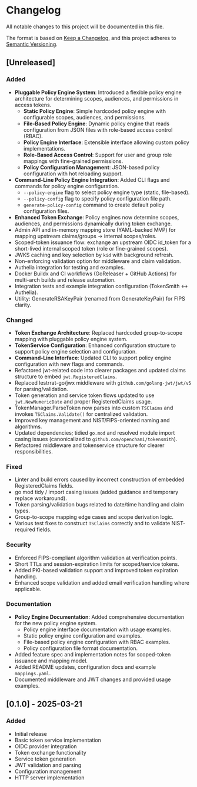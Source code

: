 # Changelog

All notable changes to this project will be documented in this file.

The format is based on [Keep a Changelog](https://keepachangelog.com/en/1.0.0/),
and this project adheres to [Semantic Versioning](https://semver.org/spec/v2.0.0.html).

## [Unreleased]

### Added
- **Pluggable Policy Engine System**: Introduced a flexible policy engine architecture for determining scopes, audiences, and permissions in access tokens.
  - **Static Policy Engine**: Simple hardcoded policy engine with configurable scopes, audiences, and permissions.
  - **File-Based Policy Engine**: Dynamic policy engine that reads configuration from JSON files with role-based access control (RBAC).
  - **Policy Engine Interface**: Extensible interface allowing custom policy implementations.
  - **Role-Based Access Control**: Support for user and group role mappings with fine-grained permissions.
  - **Policy Configuration Management**: JSON-based policy configuration with hot reloading support.
- **Command-Line Policy Engine Integration**: Added CLI flags and commands for policy engine configuration.
  - `--policy-engine` flag to select policy engine type (static, file-based).
  - `--policy-config` flag to specify policy configuration file path.
  - `generate-policy-config` command to create default policy configuration files.
- **Enhanced Token Exchange**: Policy engines now determine scopes, audiences, and permissions dynamically during token exchange.
- Admin API and in-memory mapping store (YAML-backed MVP) for mapping upstream claims/groups → internal scopes/roles.
- Scoped-token issuance flow: exchange an upstream OIDC id_token for a short-lived internal scoped token (role or fine-grained scopes).
- JWKS caching and key selection by `kid` with background refresh.
- Non-enforcing validation option for middleware and claim validation.
- Authelia integration for testing and examples.
- Docker Buildx and CI workflows (GoReleaser + GitHub Actions) for multi-arch builds and release automation.
- Integration tests and example integration configuration (TokenSmith ↔ Authelia).
- Utility: GenerateRSAKeyPair (renamed from GenerateKeyPair) for FIPS clarity.

### Changed
- **Token Exchange Architecture**: Replaced hardcoded group-to-scope mapping with pluggable policy engine system.
- **TokenService Configuration**: Enhanced configuration structure to support policy engine selection and configuration.
- **Command-Line Interface**: Updated CLI to support policy engine configuration with new flags and commands.
- Refactored jwt-related code into clearer packages and updated claims structure to embed `jwt.RegisteredClaims`.
- Replaced lestrrat-go/jwx middleware with `github.com/golang-jwt/jwt/v5` for parsing/validation.
- Token generation and service token flows updated to use `jwt.NewNumericDate` and proper RegisteredClaims usage.
- TokenManager.ParseToken now parses into custom `TSClaims` and invokes `TSClaims.Validate()` for centralized validation.
- Improved key management and NIST/FIPS-oriented naming and algorithms.
- Updated dependencies; tidied `go.mod` and resolved module import casing issues (canonicalized to `github.com/openchami/tokensmith`).
- Refactored middleware and tokenservice structure for clearer responsibilities.

### Fixed
- Linter and build errors caused by incorrect construction of embedded RegisteredClaims fields.
- go mod tidy / import casing issues (added guidance and temporary replace workaround).
- Token parsing/validation bugs related to date/time handling and claim types.
- Group-to-scope mapping edge cases and scope derivation logic.
- Various test fixes to construct `TSClaims` correctly and to validate NIST-required fields.

### Security
- Enforced FIPS-compliant algorithm validation at verification points.
- Short TTLs and session-expiration limits for scoped/service tokens.
- Added PKI-based validation support and improved token expiration handling.
- Enhanced scope validation and added email verification handling where applicable.

### Documentation
- **Policy Engine Documentation**: Added comprehensive documentation for the new policy engine system.
  - Policy engine interface documentation with usage examples.
  - Static policy engine configuration and examples.
  - File-based policy engine configuration with RBAC examples.
  - Policy configuration file format documentation.
- Added feature spec and implementation notes for scoped-token issuance and mapping model.
- Added README updates, configuration docs and example `mappings.yaml`.
- Documented middleware and JWT changes and provided usage examples.

## [0.1.0] - 2025-03-21

### Added
- Initial release
- Basic token service implementation
- OIDC provider integration
- Token exchange functionality
- Service token generation
- JWT validation and parsing
- Configuration management
- HTTP server implementation